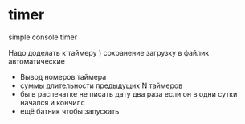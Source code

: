 # timer
simple console timer

Надо доделать к таймеру ) сохранение загрузку в файлик автоматические
- Вывод номеров таймера
-  суммы длительности предыдущих N таймеров
- бы в распечатке не писать дату два раза если он в одни сутки начался и кончилс
- ещё батник чтобы запускать
